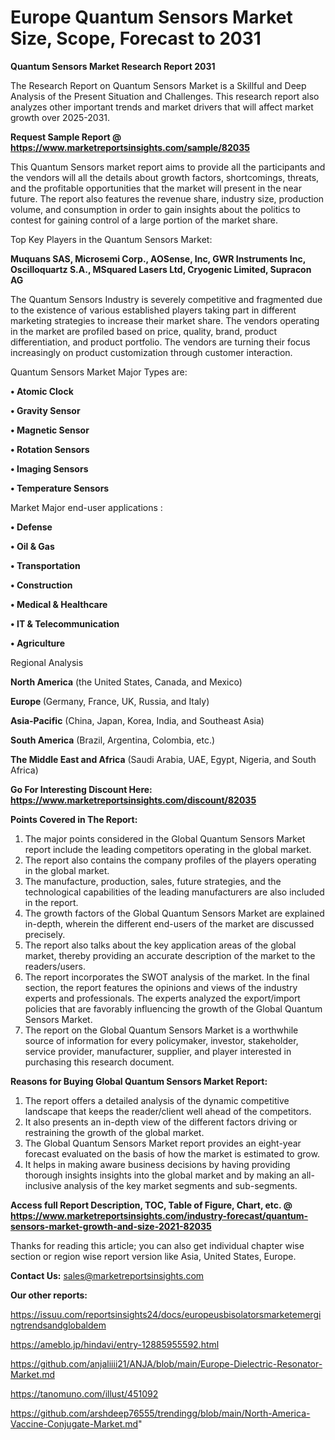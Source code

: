 # Europe Quantum Sensors Market Size, Scope, Forecast to 2031

<strong>Quantum Sensors Market Research Report 2031</strong>

The Research Report on Quantum Sensors Market is a Skillful and Deep Analysis of the Present Situation and Challenges. This research report also analyzes other important trends and market drivers that will affect market growth over 2025-2031.

<strong>Request Sample Report @ <a href=https://www.marketreportsinsights.com/sample/82035>https://www.marketreportsinsights.com/sample/82035</a></strong>

This Quantum Sensors market report aims to provide all the participants and the vendors will all the details about growth factors, shortcomings, threats, and the profitable opportunities that the market will present in the near future. The report also features the revenue share, industry size, production volume, and consumption in order to gain insights about the politics to contest for gaining control of a large portion of the market share.

Top Key Players in the Quantum Sensors Market:

<strong>Muquans SAS, Microsemi Corp., AOSense, Inc, GWR Instruments Inc, Oscilloquartz S.A., MSquared Lasers Ltd, Cryogenic Limited, Supracon AG</strong>

The Quantum Sensors Industry is severely competitive and fragmented due to the existence of various established players taking part in different marketing strategies to increase their market share. The vendors operating in the market are profiled based on price, quality, brand, product differentiation, and product portfolio. The vendors are turning their focus increasingly on product customization through customer interaction.

Quantum Sensors Market Major Types are:

<strong>• Atomic Clock

• Gravity Sensor

• Magnetic Sensor

• Rotation Sensors

• Imaging Sensors

• Temperature Sensors</strong>

Market Major end-user applications :

<strong>• Defense

• Oil & Gas

• Transportation

• Construction

• Medical & Healthcare

• IT & Telecommunication

• Agriculture</strong>

Regional Analysis

</u><strong><b>North America</b></strong> (the United States, Canada, and Mexico)

<strong><b>Europe </b></strong>(Germany, France, UK, Russia, and Italy)

<strong><b>Asia-Pacific</b></strong> (China, Japan, Korea, India, and Southeast Asia)

<strong><b>South America</b></strong> (Brazil, Argentina, Colombia, etc.)

<strong><b>The Middle East and Africa</b></strong> (Saudi Arabia, UAE, Egypt, Nigeria, and South Africa)

<strong>Go For Interesting Discount Here: <a href=https://www.marketreportsinsights.com/discount/82035>https://www.marketreportsinsights.com/discount/82035</a></strong>

<strong>Points Covered in The Report:</strong>
<ol>
  <li>The major points considered in the Global Quantum Sensors Market report include the leading competitors operating in the global market.</li>
  <li>The report also contains the company profiles of the players operating in the global market.</li>
  <li>The manufacture, production, sales, future strategies, and the technological capabilities of the leading manufacturers are also included in the report.</li>
  <li>The growth factors of the Global Quantum Sensors Market are explained in-depth, wherein the different end-users of the market are discussed precisely.</li>
  <li>The report also talks about the key application areas of the global market, thereby providing an accurate description of the market to the readers/users.</li>
  <li>The report incorporates the SWOT analysis of the market. In the final section, the report features the opinions and views of the industry experts and professionals. The experts analyzed the export/import policies that are favorably influencing the growth of the Global Quantum Sensors Market.</li>
  <li>The report on the Global Quantum Sensors Market is a worthwhile source of information for every policymaker, investor, stakeholder, service provider, manufacturer, supplier, and player interested in purchasing this research document.</li>
</ol>
<strong>Reasons for Buying Global Quantum Sensors Market Report:</strong>

<ol>
  <li>The report offers a detailed analysis of the dynamic competitive landscape that keeps the reader/client well ahead of the competitors.</li>
  <li>It also presents an in-depth view of the different factors driving or restraining the growth of the global market.</li>
  <li>The Global Quantum Sensors Market report provides an eight-year forecast evaluated on the basis of how the market is estimated to grow.</li>
  <li>It helps in making aware business decisions by having providing thorough insights insights into the global market and by making an all-inclusive analysis of the key market segments and sub-segments.</li>
</ol>
<strong>Access full Report Description, TOC, Table of Figure, Chart, etc. @ <a href=https://www.marketreportsinsights.com/industry-forecast/quantum-sensors-market-growth-and-size-2021-82035>https://www.marketreportsinsights.com/industry-forecast/quantum-sensors-market-growth-and-size-2021-82035</a></strong>


Thanks for reading this article; you can also get individual chapter wise section or region wise report version like Asia, United States, Europe.

<strong>Contact Us:</strong>
sales@marketreportsinsights.com

<strong>Our other reports:</strong>

<a href=https://issuu.com/reportsinsights24/docs/europeusbisolatorsmarketemergingtrendsandglobaldem>https://issuu.com/reportsinsights24/docs/europeusbisolatorsmarketemergingtrendsandglobaldem</a>

<a href=https://ameblo.jp/hindavi/entry-12885955592.html>https://ameblo.jp/hindavi/entry-12885955592.html</a>

<a href=https://github.com/anjaliiii21/ANJA/blob/main/Europe-Dielectric-Resonator-Market.md>https://github.com/anjaliiii21/ANJA/blob/main/Europe-Dielectric-Resonator-Market.md</a>

<a href=https://tanomuno.com/illust/451092>https://tanomuno.com/illust/451092</a>

<a href=https://github.com/arshdeep76555/trendingg/blob/main/North-America-Vaccine-Conjugate-Market.md>https://github.com/arshdeep76555/trendingg/blob/main/North-America-Vaccine-Conjugate-Market.md</a>"
